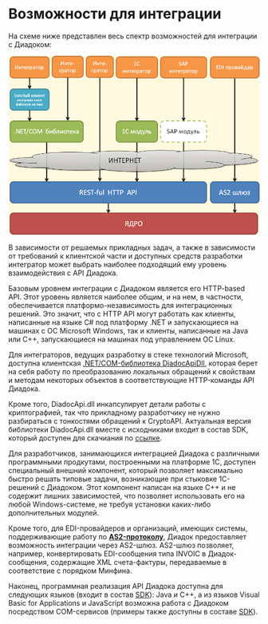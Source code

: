 # Возможности для интеграции

На схеме ниже представлен весь спектр возможностей для интеграции с Диадоком:

![](../../.gitbook/assets/image.png)

  
В зависимости от решаемых прикладных задач, а также в зависимости от требований к клиентской части и доступных средств разработки интегратор может выбрать наиболее подходящий ему уровень взаимодействия с API Диадока.

Базовым уровнем интеграции с Диадоком является его HTTP-based API. Этот уровень является наиболее общим, и на нем, в частности, обеспечивается платформо-независимость для интеграционных решений. Это значит, что с HTTP API могут работать как клиенты, написанные на языке C\# под платформу .NET и запускающиеся на машинах с ОС Microsoft Windows, так и клиенты, написанные на Java или C++, запускающиеся на машинах под управлением ОС Linux.

Для интеграторов, ведущих разработку в стеке технологий Microsoft, доступна клиентская [.NET/COM-библиотека DiadocApiDll](http://api-docs.diadoc.ru/ru/latest/DiadocApiDll.html), которая берет на себя работу по преобразованию локальных обращений к свойствам и методам некоторых объектов в соответствующие HTTP-команды API Диадока.

Кроме того, DiadocApi.dll инкапсулирует детали работы с криптографией, так что прикладному разработчику не нужно разбираться с тонкостями обращений к CryptoAPI. Актуальная версия библиотеки DiadocApi.dll вместе с исходниками входит в состав SDK, который доступен для скачиания по [ссылке](https://diadoc.kontur.ru/sdk/).

Для разработчиков, занимающихся интеграцией Диадока с различными программными продкутами, построенными на платформе 1С, доступен специальный внешний компонент, который позволяет максимально быстро решать типовые задачи, возникающие при стыковке 1С-решений с Диадоком. Этот компонент написан на языке C++ и не содержит лишних зависимостей, что позволяет использовать его на любой Windows-системе, не требуя установки каких-либо дополнительных модулей.

Кроме того, для EDI-провайдеров и организаций, имеющих системы, поддерживающие работу по [**AS2-протоколу**](https://tools.ietf.org/html/rfc4130.html), Диадок предоставляет возможность интеграции через AS2-шлюз. AS2-шлюз позволяет, например, конвертировать EDI-сообщения типа INVOIC в Диадок-сообщения, содержащие XML счета-фактуры, передаваемые в соответствие с порядком Минфина.

Наконец, программная реализация API Диадока доступна для следующих языков \(входит в состав [SDK](https://diadoc.kontur.ru/sdk/)\): Java и C++, а из языков Visual Basic for Applications и JavaScript возможна работа с Диадоком посредством COM-сервисов \(примеры также доступны в составе [SDK](https://diadoc.kontur.ru/sdk/)\).



